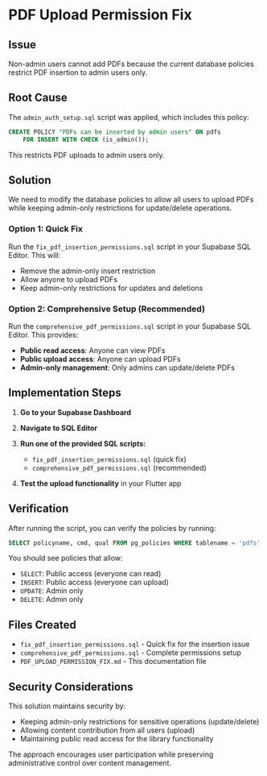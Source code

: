 # PDF Upload Permission Fix

## Issue
Non-admin users cannot add PDFs because the current database policies restrict PDF insertion to admin users only.

## Root Cause
The `admin_auth_setup.sql` script was applied, which includes this policy:
```sql
CREATE POLICY "PDFs can be inserted by admin users" ON pdfs
    FOR INSERT WITH CHECK (is_admin());
```

This restricts PDF uploads to admin users only.

## Solution
We need to modify the database policies to allow all users to upload PDFs while keeping admin-only restrictions for update/delete operations.

### Option 1: Quick Fix
Run the `fix_pdf_insertion_permissions.sql` script in your Supabase SQL Editor. This will:
- Remove the admin-only insert restriction
- Allow anyone to upload PDFs
- Keep admin-only restrictions for updates and deletions

### Option 2: Comprehensive Setup (Recommended)
Run the `comprehensive_pdf_permissions.sql` script in your Supabase SQL Editor. This provides:
- **Public read access**: Anyone can view PDFs
- **Public upload access**: Anyone can upload PDFs
- **Admin-only management**: Only admins can update/delete PDFs

## Implementation Steps

1. **Go to your Supabase Dashboard**
2. **Navigate to SQL Editor**
3. **Run one of the provided SQL scripts:**
   - `fix_pdf_insertion_permissions.sql` (quick fix)
   - `comprehensive_pdf_permissions.sql` (recommended)

4. **Test the upload functionality** in your Flutter app

## Verification
After running the script, you can verify the policies by running:
```sql
SELECT policyname, cmd, qual FROM pg_policies WHERE tablename = 'pdfs' ORDER BY cmd;
```

You should see policies that allow:
- `SELECT`: Public access (everyone can read)
- `INSERT`: Public access (everyone can upload)
- `UPDATE`: Admin only
- `DELETE`: Admin only

## Files Created
- `fix_pdf_insertion_permissions.sql` - Quick fix for the insertion issue
- `comprehensive_pdf_permissions.sql` - Complete permissions setup
- `PDF_UPLOAD_PERMISSION_FIX.md` - This documentation file

## Security Considerations
This solution maintains security by:
- Keeping admin-only restrictions for sensitive operations (update/delete)
- Allowing content contribution from all users (upload)
- Maintaining public read access for the library functionality

The approach encourages user participation while preserving administrative control over content management.
